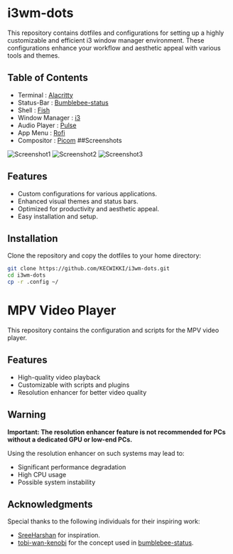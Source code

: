 # i3wm-dots

This repository contains dotfiles and configurations for setting up a highly customizable and efficient i3 window manager environment. These configurations enhance your workflow and aesthetic appeal with various tools and themes.

## Table of Contents
  - Terminal : [Alacritty](https://wiki.archlinux.org/title/Alacritty)
  - Status-Bar : [Bumblebee-status](https://github.com/tobi-wan-kenobi/bumblebee-status)
  - Shell : [Fish](https://fishshell.com/)
  - Window Manager : [i3](https://i3wm.org/)
  - Audio Player : [Pulse](https://wiki.archlinux.org/title/PulseAudio)
  - App Menu : [Rofi](https://wiki.archlinux.org/title/rofi)
  - Compositor : [Picom](https://wiki.archlinux.org/title/picom)
##Screenshots

![Screenshot1](https://github.com/KECWIKKI/i3wm-dots/blob/main/Screenshots/1720937090.png)
![Screenshot2](https://github.com/KECWIKKI/i3wm-dots/blob/main/Screenshots/1720937126.png)
![Screenshot3](https://github.com/KECWIKKI/i3wm-dots/blob/main/Screenshots/1720937162.png)
## Features
- Custom configurations for various applications.
- Enhanced visual themes and status bars.
- Optimized for productivity and aesthetic appeal.
- Easy installation and setup.

## Installation
Clone the repository and copy the dotfiles to your home directory:

```sh
git clone https://github.com/KECWIKKI/i3wm-dots.git
cd i3wm-dots
cp -r .config ~/
```


# MPV Video Player

This repository contains the configuration and scripts for the MPV video player.

## Features

- High-quality video playback
- Customizable with scripts and plugins
- Resolution enhancer for better video quality

## Warning

**Important: The resolution enhancer feature is not recommended for PCs without a dedicated GPU or low-end PCs.**

Using the resolution enhancer on such systems may lead to:

- Significant performance degradation
- High CPU usage
- Possible system instability


## Acknowledgments

Special thanks to the following individuals for their inspiring work:

- [SreeHarshan](https://github.com/SreeHarshan/dotfiles) for inspiration.
- [tobi-wan-kenobi](https://github.com/tobi-wan-kenobi) for the concept used in [bumblebee-status](https://github.com/tobi-wan-kenobi/bumblebee-status).
